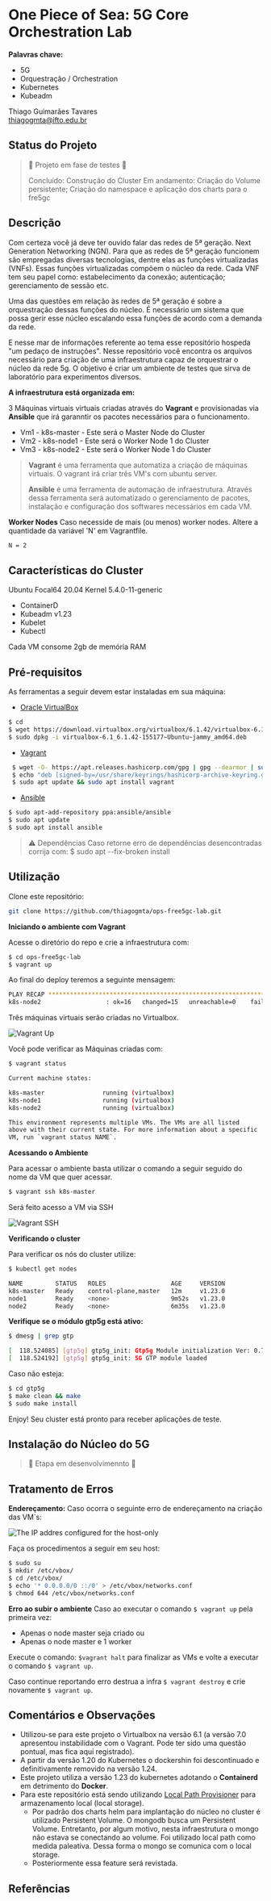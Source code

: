 # One Piece of Sea: 5G Core Orchestration Lab

**Palavras chave:**
- 5G
- Orquestração / Orchestration
- Kubernetes
- Kubeadm

Thiago Guimarães Tavares   
thiagogmta@ifto.edu.br

## Status do Projeto

> :construction: Projeto em fase de testes :construction:
> 
> Concluído: Construção do Cluster
> Em andamento: Criação do Volume persistente; Criação do namespace e aplicação dos charts para o fre5gc

## Descrição

Com certeza você já deve ter ouvido falar das redes de 5ª geração. Next Generation Networking (NGN). Para que as redes de 5ª geração funcionem são empregadas diversas tecnologias, dentre elas as funções virtualizadas (VNFs). Essas funções virtualizadas compõem o núcleo da rede. Cada VNF tem seu papel como: estabelecimento da conexão; autenticação; gerenciamento de sessão etc.

Uma das questões em relação às redes de 5ª geração é sobre a orquestração dessas funções do núcleo. É necessário um sistema que possa gerir esse núcleo escalando essa funções de acordo com a demanda da rede.

E nesse mar de informações referente ao tema esse repositório hospeda "um pedaço de instruções". Nesse repositório você encontra os arquivos necessário para criação de uma infraestrutura capaz de orquestrar o núcleo da rede 5g. O objetivo é criar um ambiente de testes que sirva de laboratório para experimentos diversos.

**A infraestrutura está organizada em:**

3 Máquinas virtuais virtuais criadas através do **Vagrant** e provisionadas via **Ansible** que irá garanntir os pacotes necessários para o funcionamento.

- Vm1 - k8s-master - Este será o Master Node do Cluster
- Vm2 - k8s-node1 - Este será o Worker Node 1 do Cluster
- Vm3 - k8s-node2 - Este será o Worker Node 1 do Cluster

> **Vagrant** é uma ferramenta que automatiza a criação de máquinas virtuais. O vagrant irá criar três VM's com ubuntu server.
> 
> **Ansible** é uma ferramenta de automação de infraestrutura. Através dessa ferramenta será automatizado o gerenciamento de pacotes, instalação e configuração dos softwares necessários em cada VM.

**Worker Nodes**
Caso necesside de mais (ou menos) worker nodes. Altere a quantidade da variável 'N' em Vagrantfile.
```bash
N = 2
```

## Características do Cluster

Ubuntu Focal64 20.04 Kernel 5.4.0-11-generic

- ContainerD
- Kubeadm v1.23
- Kubelet
- Kubectl

Cada VM consome 2gb de memória RAM 

## Pré-requisitos

As ferramentas a seguir devem estar instaladas em sua máquina:

- [Oracle VirtualBox](https://www.virtualbox.org/wiki/Downloads)
```bash
$ cd
$ wget https://download.virtualbox.org/virtualbox/6.1.42/virtualbox-6.1_6.1.42-155177~Ubuntu~jammy_amd64.deb
$ sudo dpkg -i virtualbox-6.1_6.1.42-155177~Ubuntu~jammy_amd64.deb
```

- [Vagrant](https://developer.hashicorp.com/vagrant/downloads)
```bash
 $ wget -O- https://apt.releases.hashicorp.com/gpg | gpg --dearmor | sudo tee /usr/share/keyrings/hashicorp-archive-keyring.gpg
 $ echo "deb [signed-by=/usr/share/keyrings/hashicorp-archive-keyring.gpg] https://apt.releases.hashicorp.com $(lsb_release -cs) main" | sudo tee /etc/apt/sources.list.d/hashicorp.list
 $ sudo apt update && sudo apt install vagrant
```

- [Ansible](https://docs.ansible.com/ansible/latest/installation_guide/installation_distros.html)
```bash
$ sudo apt-add-repository ppa:ansible/ansible
$ sudo apt update
$ sudo apt install ansible
```
> :warning: Dependências
> Caso retorne erro de dependências desencontradas corrija com: 
> $ sudo apt --fix-broken install

## Utilização

Clone este repositório:

```bash
git clone https://github.com/thiagogmta/ops-free5gc-lab.git
```

**Iniciando o ambiente com Vagrant**

Acesse o diretório do repo e crie a infraestrutura com:

```bash
$ cd ops-free5gc-lab
$ vagrant up
```

Ao final do deploy teremos a seguinte mensagem:

```bash
PLAY RECAP *********************************************************************
k8s-node2                  : ok=16   changed=15   unreachable=0    failed=0    skipped=0    rescued=0    ignored=0 
```

Três máquinas virtuais serão criadas no Virtualbox.

![Vagrant Up](/img/vagrantup.png)

Você pode verificar as Máquinas criadas com:

```bash
$ vagrant status

Current machine states:

k8s-master                running (virtualbox)
k8s-node1                 running (virtualbox)
k8s-node2                 running (virtualbox)

This environment represents multiple VMs. The VMs are all listed
above with their current state. For more information about a specific
VM, run `vagrant status NAME`.
```

**Acessando o Ambiente**

Para acessar o ambiente basta utilizar o comando a seguir seguido do nome da VM que quer acessar.

```bash
$ vagrant ssh k8s-master
```

Será feito acesso a VM via SSH

![Vagrant SSH](/img/vagrantssh.png)

**Verificando o cluster**

Para verificar os nós do cluster utilize:

```bash
$ kubectl get nodes

NAME         STATUS   ROLES                  AGE     VERSION
k8s-master   Ready    control-plane,master   12m     v1.23.0
node1        Ready    <none>                 9m52s   v1.23.0
node2        Ready    <none>                 6m35s   v1.23.0
```

**Verifique se o módulo gtp5g está ativo:**
```bash
$ dmesg | grep gtp

[  118.524085] [gtp5g] gtp5g_init: Gtp5g Module initialization Ver: 0.7.1
[  118.524192] [gtp5g] gtp5g_init: 5G GTP module loaded
```

Caso não esteja:
```bash
$ cd gtp5g
$ make clean && make
$ sudo make install
```

Enjoy! Seu cluster está pronto para receber aplicações de teste.

## Instalação do Núcleo do 5G
> :construction: Etapa em desenvolvimennto :construction:

## Tratamento de Erros

**Endereçamento:**
Caso ocorra o seguinte erro de endereçamento na criação das VM`s:

![The IP addres configured for the host-only](/img/errorede.png)

Faça os procedimentos a seguir em seu host:

```bash
$ sudo su
$ mkdir /etc/vbox/
$ cd /etc/vbox/
$ echo '* 0.0.0.0/0 ::/0' > /etc/vbox/networks.conf
$ chmod 644 /etc/vbox/networks.conf
```

**Erro ao subir o ambiente**
Caso ao executar o comando `$ vagrant up` pela primeira vez:
- Apenas o node master seja criado ou
- Apenas o node master e 1 worker

Execute o comando: `$vagrant halt` para finalizar as VMs e volte a executar o comando `$ vagrant up`.

Caso continue reportando erro destrua a infra `$ vagrant destroy` e crie novamente `$ vagrant up`.

## Comentários e Observações

- Utilizou-se para este projeto o Virtualbox na versão 6.1 (a versão 7.0 apresentou instabilidade com o Vagrant. Pode ter sido uma questão pontual, mas fica aqui registrado).
- A partir da versão 1.20 do Kubernetes o dockershin foi descontinuado e definitivamente removido na versão 1.24.
- Este projeto utiliza a versão 1.23 do kubernetes adotando o **Containerd** em detrimento do **Docker**.
- Para este repositório está sendo utilizando [Local Path Provisioner](https://github.com/rancher/local-path-provisioner) para armazenamento local (local storage).
  - Por padrão dos charts helm para implantação do núcleo no cluster é utilizado Persistent Volume. O mongodb busca um Persistent Volume. Entretanto, por algum motivo, nesta infraestrutura o mongo não estava se conectando ao volume. Foi utilizado local path como medida paleativa. Dessa forma o mongo se comunica com o local storage.
  - Posteriormente essa feature será revistada.

## Referências

